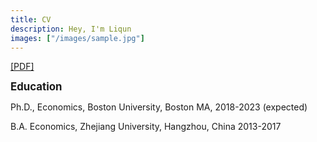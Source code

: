 ```yaml
---
title: CV
description: Hey, I'm Liqun
images: ["/images/sample.jpg"]
---
```


[[PDF]](https://github.io/zhuge "PDF")


<b><big>Education</big></b>

Ph.D., Economics, Boston University, Boston MA, 2018-2023 (expected)

B.A. Economics, Zhejiang University, Hangzhou, China 2013-2017
